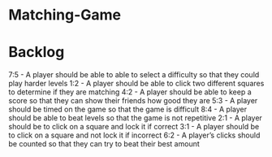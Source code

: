 # Matching-Game

# Backlog
  7:5 - A player should be able to able to select a difficulty so that they could play harder levels 
  1:2 - A player should be able to click two different squares to determine if they are matching
  4:2 - A player should be able to keep a score so that they can show their friends how good they are
  5:3 - A player should be timed on the game so that the game is difficult
  8:4 - A player should be able to beat levels so that the game is not repetitive
  2:1 - A player should be to click on a square and lock it if correct 
  3:1 - A player should be to click on a square and not lock it if incorrect 
  6:2 - A player’s clicks should be counted so that they can try to beat their best amount

